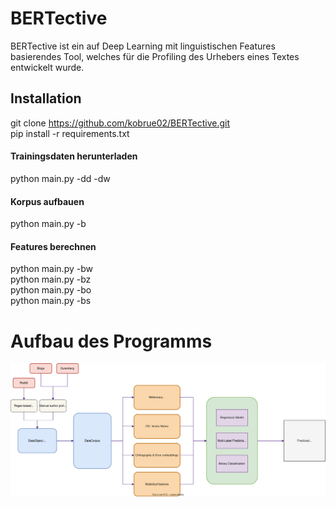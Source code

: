 # BERTective
BERTective ist ein auf Deep Learning mit linguistischen Features basierendes Tool, welches für die Profiling des Urhebers eines Textes entwickelt wurde.

## Installation
git clone https://github.com/kobrue02/BERTective.git  
pip install -r requirements.txt  
#### Trainingsdaten herunterladen
python main.py -dd -dw  
#### Korpus aufbauen
python main.py -b  
#### Features berechnen
python main.py -bw  
python main.py -bz  
python main.py -bo  
python main.py -bs  

# Aufbau des Programms
![architecture](https://github.com/kobrue02/BERTective/blob/main/architecture.drawio.svg)
